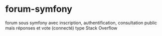 # forum-symfony
forum sous symfony avec inscription, authentification, consultation public mais réponses et vote (connecté) type Stack Overflow
